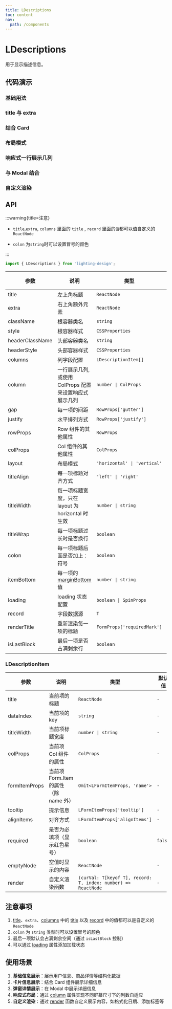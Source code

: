 ```yaml
---
title: LDescriptions
toc: content
nav:
  path: /components
---
```


# LDescriptions

用于显示描述信息。

## 代码演示

### 基础用法

<code src='./demos/Demo1.tsx' background='#f5f5f5'></code>

### title 与 extra

<code src='./demos/Demo2.tsx' background='#f5f5f5'></code>

### 结合 Card

<code src='./demos/Demo3.tsx' background='#f5f5f5'></code>

### 布局模式

<code src='./demos/Demo4.tsx' background='#f5f5f5'></code>

### 响应式一行展示几列

<code src='./demos/Demo7.tsx' background='#f5f5f5'></code>

### 与 Modal 结合

<code src='./demos/Demo5.tsx' background='#f5f5f5'></code>

### 自定义渲染

<code src='./demos/Demo6.tsx' background='#f5f5f5'></code>

## API

:::warning{title=注意}

- `title`,`extra`, `columns` 里面的 `title` , `record` 里面的`值`都可以值自定义的`ReactNode`

- `colon` 为`string`时可以设置冒号的颜色

:::

```ts
import { LDescriptions } from 'lighting-design';
```

| 参数            | 说明                                                                                                                                      | 类型                         | 默认值         | 版本 |
| --------------- | ----------------------------------------------------------------------------------------------------------------------------------------- | ---------------------------- | -------------- | ---- |
| title           | 左上角标题                                                                                                                                | `ReactNode`                  | `-`            |      |
| extra           | 右上角额外元素                                                                                                                            | `ReactNode`                  | `-`            |      |
| className       | 根容器类名                                                                                                                                | `string`                     | `-`            |      |
| style           | 根容器样式                                                                                                                                | `CSSProperties`              | `-`            |      |
| headerClassName | 头部容器类名                                                                                                                              | `string`                     | `-`            |      |
| headerStyle     | 头部容器样式                                                                                                                              | `CSSProperties`              | `-`            |      |
| columns         | 列字段配置                                                                                                                                | `LDescriptionItem[]`         | `[]`           |      |
| column          | 一行展示几列, 或使用 ColProps 配置来设置响应式展示几列                                                                                    | `number \| ColProps`         | `3`            |      |
| gap             | 每一项的间距                                                                                                                              | `RowProps['gutter']`         | `16`           |      |
| justify         | 水平排列方式                                                                                                                              | `RowProps['justify']`        | `-`            |      |
| rowProps        | Row 组件的其他属性                                                                                                                        | `RowProps`                   | `-`            |      |
| colProps        | Col 组件的其他属性                                                                                                                        | `ColProps`                   | `-`            |      |
| layout          | 布局模式                                                                                                                                  | `'horizontal' \| 'vertical'` | `'horizontal'` |      |
| titleAlign      | 每一项标题对齐方式                                                                                                                        | `'left' \| 'right'`          | `'right'`      |      |
| titleWidth      | 每一项标题宽度，只在 layout 为 horizontal 时生效                                                                                          | `number \| string`           | `-`            |      |
| titleWrap       | 每一项标题过长时是否换行                                                                                                                  | `boolean`                    | `false`        |      |
| colon           | 每一项标题后面是否加上`：`符号                                                                                                            | `boolean`                    | `true`         |      |
| itemBottom      | 每一项的[marginBottom](file:///Users/yuehaishan/Documents/web/kaiyuan/lighting-design/src/l-form/components/base-submitter.tsx#L80-L80)值 | `number \| string`           | `16`           |      |
| loading         | loading 状态配置                                                                                                                          | `boolean \| SpinProps`       | `false`        |      |
| record          | 字段数据源                                                                                                                                | `T`                          | `{}`           |      |
| renderTitle     | 重新渲染每一项的标题                                                                                                                      | `FormProps['requiredMark']`  | `-`            |      |
| isLastBlock     | 最后一项是否占满剩余行                                                                                                                    | `boolean`                    | `true`         |      |

### LDescriptionItem

| 参数          | 说明                                  | 类型                                                          | 默认值  | 版本 |
| ------------- | ------------------------------------- | ------------------------------------------------------------- | ------- | ---- |
| title         | 当前项的标题                          | `ReactNode`                                                   | `-`     |      |
| dataIndex     | 当前项的 key                          | `string`                                                      | `-`     |      |
| titleWidth    | 当前项标题宽度                        | `number \| string`                                            | `-`     |      |
| colProps      | 当前项 Col 组件的属性                 | `ColProps`                                                    | `-`     |      |
| formItemProps | 当前项 Form.Item 的属性（除 name 外） | `Omit<LFormItemProps, 'name'>`                                | `-`     |      |
| tooltip       | 提示信息                              | `LFormItemProps['tooltip']`                                   | `-`     |      |
| alignItems    | 对齐方式                              | `LFormItemProps['alignItems']`                                | `-`     |      |
| required      | 是否为必填项（显示红色星号）          | `boolean`                                                     | `false` |      |
| emptyNode     | 空值时显示的内容                      | `ReactNode`                                                   | `-`     |      |
| render        | 自定义渲染函数                        | `(curVal: T[keyof T], record: T, index: number) => ReactNode` | `-`     |      |

## 注意事项

1. [title](file:///Users/yuehaishan/Documents/web/kaiyuan/lighting-design/src/l-echarts/demos/Demo6.tsx#L7-L15)、`extra`、[columns](file:///Users/yuehaishan/Documents/web/kaiyuan/lighting-design/src/l-table/interface.ts#L88-L94) 中的 [title](file:///Users/yuehaishan/Documents/web/kaiyuan/lighting-design/src/l-echarts/demos/Demo6.tsx#L7-L15) 以及 [record](file:///Users/yuehaishan/Documents/web/kaiyuan/lighting-design/src/l-descriptions/demos/Demo1.tsx#L4-L16) 中的值都可以是自定义的 `ReactNode`
2. `colon` 为 `string` 类型时可以设置冒号的颜色
3. 最后一项默认会占满剩余空间（通过 `isLastBlock` 控制）
4. 可以通过 [loading](file:///Users/yuehaishan/Documents/web/kaiyuan/lighting-design/src/l-steps-form/components/steps-submitter.tsx#L16-L16) 属性添加加载状态

## 使用场景

1. **基础信息展示**：展示用户信息、商品详情等结构化数据
2. **卡片信息展示**：结合 Card 组件展示详细信息
3. **弹窗详情展示**：在 Modal 中展示详细信息
4. **响应式布局**：通过 [column](file:///Users/yuehaishan/Documents/web/kaiyuan/lighting-design/src/l-query-form/interface.ts#L42-L42) 属性实现不同屏幕尺寸下的列数自适应
5. **自定义渲染**：通过 [render](file:///Users/yuehaishan/Documents/web/kaiyuan/lighting-design/src/l-captcha-button/interface.ts#L36-L36) 函数自定义展示内容，如格式化日期、添加标签等
